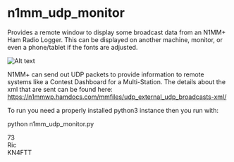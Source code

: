 # n1mm_udp_monitor
Provides a remote window to display some broadcast data from an N1MM+ Ham Radio Logger. This can be displayed on another machine, monitor, or even a phone/tablet if the fonts are adjusted.

![Alt text](/blob/main/n1mm_udp_monitor.JPG?raw=true "N1MM_UDP_Monitor Screenshot")

N1MM+ can send out UDP packets to provide information to remote systems like a Contest Dashboard for a Multi-Station. The details about the xml that are sent can be found here: https://n1mmwp.hamdocs.com/mmfiles/udp_external_udp_broadcasts-xml/

To run you need a properly installed python3 instance then you run with:

python n1mm_udp_monitor.py

73<br>
Ric<br>
KN4FTT